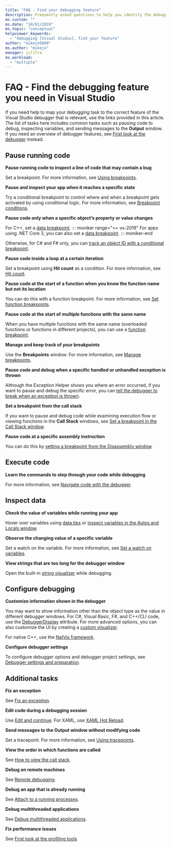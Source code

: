 ```yaml
---
title: "FAQ - Find your debugging feature"
description: Frequently asked questions to help you identify the debugger feature that will help you debug your app
ms.custom: ""
ms.date: "10/01/2019"
ms.topic: "conceptual"
helpviewer_keywords:
  - "debugging [Visual Studio], find your feature"
author: "mikejo5000"
ms.author: "mikejo"
manager: jillfra
ms.workload:
  - "multiple"
---
```

# FAQ - Find the debugging feature you need in Visual Studio

If you need help to map your debugging task to the correct feature of the Visual Studio debugger that is relevant, use the links provided in this article. The list of tasks here includes common tasks such as pausing code to debug, inspecting variables, and sending messages to the **Output** window. If you need an overview of debugger features, see [First look at the debugger](debugger-feature-tour.md) instead.

## Pause running code

**Pause running code to inspect a line of code that may contain a bug**

Set a breakpoint. For more information, see [Using breakpoints](using-breakpoints.md).

**Pause and inspect your app when it reaches a specific state**

Try a conditional breakpoint to control where and when a breakpoint gets activated by using conditional logic. For more information, see [Breakpoint conditions](using-breakpoints.md#breakpoint-conditions).

**Pause code only when a specific object’s property or value changes**

For C++, set a [data breakpoint](using-breakpoints.md#BKMK_set_a_data_breakpoint_native_cplusplus). 
::: moniker range=">= vs-2019"
For apps using .NET Core 3, you can also set a [data breakpoint](using-breakpoints.md#BKMK_set_a_data_breakpoint_managed).
::: moniker-end

Otherwise, for C# and F# only, you can [track an object ID with a conditional breakpoint](using-breakpoints.md#using-object-ids-in-breakpoint-conditions-c-and-f).

**Pause code inside a loop at a certain iteration**

Set a breakpoint using **Hit count** as a condition. For more information, see [Hit count](using-breakpoints.md#set-a-hit-count-condition).

**Pause code at the start of a function when you know the function name but not its location**

You can do this with a function breakpoint. For more information, see [Set function breakpoints](using-breakpoints.md#BKMK_Set_a_breakpoint_in_a_source_file).

**Pause code at the start of multiple functions with the same name**

When you have multiple functions with the same name (overloaded functions or functions in different projects), you can use a [function breakpoint](using-breakpoints.md#BKMK_Set_a_breakpoint_in_a_source_file).

**Manage and keep track of your breakpoints**

Use the **Breakpoints** window. For more information, see [Manage breakpoints](using-breakpoints.md#BKMK_Specify_advanced_properties_of_a_breakpoint_).

**Pause code and debug when a specific handled or unhandled exception is thrown**

Although the Exception Helper shows you where an error occurred, if you want to pause and debug the specific error, you can [tell the debugger to break when an exception is thrown](managing-exceptions-with-the-debugger.md#tell-the-debugger-to-break-when-an-exception-is-thrown).

**Set a breakpoint from the call stack**

If you want to pause and debug code while examining execution flow or viewing functions in the **Call Stack** windows, see [Set a breakpoint in the Call Stack window](using-breakpoints.md#BKMK_Set_a_breakpoint_from_debugger_windows).

**Pause code at a specific assembly instruction**

You can do this by [setting a breakpoint from the Disassembly window](using-breakpoints.md#BKMK_Set_a_breakpoint_from_debugger_windows).

## Execute code

**Learn the commands to step through your code while debugging**

For more information, see [Navigate code with the debugger](navigating-through-code-with-the-debugger.md).

## Inspect data

**Check the value of variables while running your app**

Hover over variables using [data tips](view-data-values-in-data-tips-in-the-code-editor.md) or [inspect variables in the Autos and Locals window](autos-and-locals-windows.md).

**Observe the changing value of a specific variable**

Set a watch on the variable. For more information, see [Set a watch on variables](watch-and-quickwatch-windows.md).

**View strings that are too long for the debugger window**

Open the built-in [string visualizer](view-strings-visualizer.md) while debugging.

## Configure debugging

**Customize information shown in the debugger**

You may want to show information other than the object type as the value in different debugger windows. For C#, Visual Basic, F#, and C++/CLI code, use the [DebuggerDisplay](using-the-debuggerdisplay-attribute.md) attribute. For more advanced options, you can also customize the UI by creating a [custom visualizer](create-custom-visualizers-of-data.md).

For native C++, use the [NatVis framework](create-custom-views-of-native-objects.md).

**Configure debugger settings**

To configure debugger options and debugger project settings, see [Debugger settings and preparation](debugger-settings-and-preparation.md).

## Additional tasks

**Fix an exception**

See [Fix an exception](write-better-code-with-visual-studio.md#fix-an-exception).

**Edit code during a debugging session**

Use [Edit and continue](edit-and-continue.md). For XAML, use [XAML Hot Reload](../xaml-tools/xaml-hot-reload.md).

**Send messages to the Output window without modifying code**

Set a tracepoint. For more information, see [Using tracepoints](using-tracepoints.md).

**View the order in which functions are called**

See [How to view the call stack](how-to-use-the-call-stack-window.md).

**Debug on remote machines**

See [Remote debugging](remote-debugging.md).

**Debug an app that is already running**

See [Attach to a running processes](attach-to-running-processes-with-the-visual-studio-debugger.md).

**Debug multithreaded applications**

See [Debug multithreaded applications](debug-multithreaded-applications-in-visual-studio.md).

**Fix performance issues**

See [First look at the profiling tools](../profiling/profiling-feature-tour.md)
